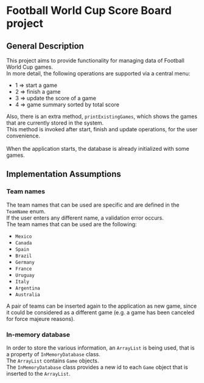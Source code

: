 # Football World Cup Score Board project

## General Description

This project aims to provide functionality for managing data of Football World Cup games. <br/>
In more detail, the following operations are supported via a central menu:
- 1 => start a game
- 2 => finish a game
- 3 => update the score of a game
- 4 => game summary sorted by total score

Also, there is an extra method, `printExistingGames`, which shows the games that are currently stored in the system. <br/>
This method is invoked after start, finish and update operations, for the user convenience. <br/><br/>
When the application starts, the database is already initialized with some games.

## Implementation Assumptions
### Team names
The team names that can be used are specific and are defined in the `TeamName` enum. <br/>
If the user enters any different name, a validation error occurs. <br/>
The team names that can be used are the following:
- `Mexico`
- `Canada`
- `Spain`
- `Brazil`
- `Germany`
- `France`
- `Uruguay`
- `Italy`
- `Argentina`
- `Australia`

A pair of teams can be inserted again to the application as new game, since it could be considered as a different game
(e.g. a game has been canceled for force majeure reasons).

### In-memory database
In order to store the various information, an `ArrayList` is being used, that is a property of `InMemoryDatabase` class. <br/>
The `ArrayList` contains `Game` objects. <br/>
The `InMemoryDatabase` class provides a new id to each `Game` object that is inserted to the `ArrayList`.  